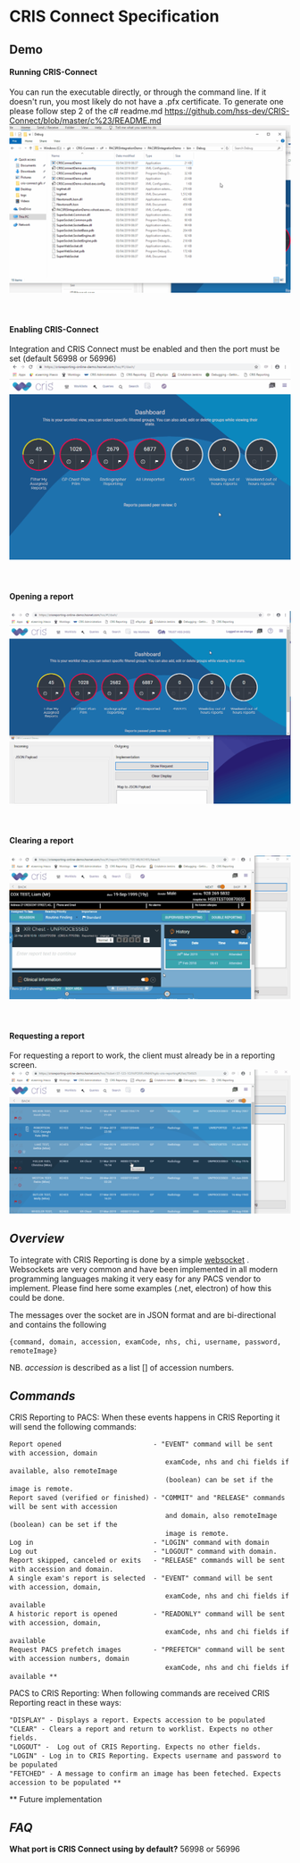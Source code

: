 # CRIS Connect Specification

## Demo

#### Running CRIS-Connect
You can run the executable directly, or through the command line. If it doesn't run, you most likely do not have a .pfx certificate. To generate one please follow step 2 of the c# readme.md https://github.com/hss-dev/CRIS-Connect/blob/master/c%23/README.md 
![](/electron/readme-gifs/runningcrisconnect.gif)
<br/><br/><br/>
#### Enabling CRIS-Connect
Integration and CRIS Connect must be enabled and then the port must be set (default 56998 or 56996)
![](/electron/readme-gifs/enablingcrisconnect.gif)
<br/><br/><br/>
#### Opening a report
![](/electron/readme-gifs/openingreport.gif)
<br/><br/><br/>
#### Clearing a report
![](/electron/readme-gifs/clearingreport.gif)
<br/><br/><br/>
#### Requesting a report
For requesting a report to work, the client must already be in a reporting screen.
![](/electron/readme-gifs/requestingreport.gif)

*Overview*
----------
To integrate with CRIS Reporting is done by a simple [websocket](https://en.wikipedia.org/wiki/WebSocket)
. Websockets are very common and have been implemented in all modern programming languages making it very easy for any PACS vendor to implement. Please find here some examples (.net, electron) of how this could be done.  

The messages over the socket are in JSON format and are bi-directional and contains the following

    {command, domain, accession, examCode, nhs, chi, username, password, remoteImage}

NB. *accession* is described as a list [] of accession numbers.


*Commands*
----------
CRIS Reporting to PACS: When these events happens in CRIS Reporting it will send the following commands:

    Report opened                       - "EVENT" command will be sent with accession, domain 
                                           examCode, nhs and chi fields if available, also remoteImage
                                           (boolean) can be set if the image is remote.
    Report saved (verified or finished) - "COMMIT" and "RELEASE" commands will be sent with accession
                                           and domain, also remoteImage (boolean) can be set if the 
                                           image is remote.
    Log in                              - "LOGIN" command with domain 
    Log out                             - "LOGOUT" command with domain.
    Report skipped, canceled or exits   - "RELEASE" commands will be sent with accession and domain.
    A single exam's report is selected  - "EVENT" command will be sent with accession, domain,
                                           examCode, nhs and chi fields if available
    A historic report is opened         - "READONLY" command will be sent with accession, domain,  
                                           examCode, nhs and chi fields if available
    Request PACS prefetch images        - "PREFETCH" command will be sent with accession numbers, domain 
                                           examCode, nhs and chi fields if available **
                                         
                                           
                                           
PACS to CRIS Reporting: When following commands are received CRIS Reporting react in these ways:

    "DISPLAY" - Displays a report. Expects accession to be populated
    "CLEAR" - Clears a report and return to worklist. Expects no other fields.
    "LOGOUT" -  Log out of CRIS Reporting. Expects no other fields.
    "LOGIN" - Log in to CRIS Reporting. Expects username and password to be populated
    "FETCHED" - A message to confirm an image has been feteched. Expects accession to be populated **
    
** Future implementation    

*FAQ*
----------
**What port is CRIS Connect using by default?** 56998 or 56996
